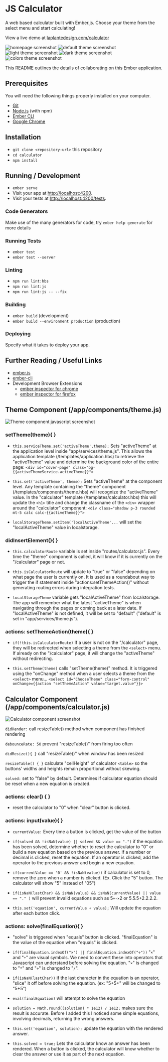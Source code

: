 # JS Calculator

A web based calculator built with Ember.js.
Choose your theme from the select menu and start calculating!

View a live demo at [laplantedesign.com/calculator](http://laplantedesign.com/calculator/)

![homepage screenshot](https://raw.githubusercontent.com/sabretrack/Ember-Calculator/master/public/images/documentation/ember-calculator-home.jpg)
![default theme screenshot](https://raw.githubusercontent.com/sabretrack/Ember-Calculator/master/public/images/documentation/ember-calculator-default.jpg)
![light theme screenshot](https://raw.githubusercontent.com/sabretrack/Ember-Calculator/master/public/images/documentation/ember-calculator-light.jpg)
![dark theme screenshot](https://raw.githubusercontent.com/sabretrack/Ember-Calculator/master/public/images/documentation/ember-calculator-dark.jpg)
![colors theme screenshot](https://raw.githubusercontent.com/sabretrack/Ember-Calculator/master/public/images/documentation/ember-calculator-colors.jpg)

This README outlines the details of collaborating on this Ember application.

## Prerequisites

You will need the following things properly installed on your computer.

* [Git](https://git-scm.com/)
* [Node.js](https://nodejs.org/) (with npm)
* [Ember CLI](https://ember-cli.com/)
* [Google Chrome](https://google.com/chrome/)

## Installation

* `git clone <repository-url>` this repository
* `cd calculator`
* `npm install`

## Running / Development

* `ember serve`
* Visit your app at [http://localhost:4200](http://localhost:4200).
* Visit your tests at [http://localhost:4200/tests](http://localhost:4200/tests).

### Code Generators

Make use of the many generators for code, try `ember help generate` for more details

### Running Tests

* `ember test`
* `ember test --server`

### Linting

* `npm run lint:hbs`
* `npm run lint:js`
* `npm run lint:js -- --fix`

### Building

* `ember build` (development)
* `ember build --environment production` (production)

### Deploying

Specify what it takes to deploy your app.

## Further Reading / Useful Links

* [ember.js](https://emberjs.com/)
* [ember-cli](https://ember-cli.com/)
* Development Browser Extensions
  * [ember inspector for chrome](https://chrome.google.com/webstore/detail/ember-inspector/bmdblncegkenkacieihfhpjfppoconhi)
  * [ember inspector for firefox](https://addons.mozilla.org/en-US/firefox/addon/ember-inspector/)

## Theme Component (/app/components/theme.js)
![Theme component javascript screenshot](https://raw.githubusercontent.com/sabretrack/Ember-Calculator/master/public/images/documentation/component-themejs.jpg)
### setTheme(theme){ }
* `this.serviceTheme.set('activeTheme',theme);` Sets "activeTheme" at the application level inside "app/services/theme.js". This allows the application template (/templates/application.hbs) to retrieve the "activeTheme" value and determine the background color of the entire page: `<div id="cover-page" class="bg-{{activeThemeService.activeTheme}}">`

* `this.set('activeTheme', theme);` Sets "activeTheme" at the component level.  Any template  containing the "theme" component (/templates/components/theme.hbs) will recognize the "activeTheme" value.  In the "calculator" template (/templates/calculator.hbs) this will update the `<h1>` title and change the classname of the `<div>` wrapper around the "calculator" component: `<div class="shadow p-3 rounded mt-5 calc calc-{{activeTheme}}">`

* `localStorageTheme.setItem('localActiveTheme'...`  will set the "localActiveTheme" value in localstorage.

### didInsertElement(){ }
* `this.calculatorRoute` variable is set inside "routes/calculator.js".  Every time the "theme" component is called, it will know if it is currently on the "/calculator" page or not.

* `this.isCalculatorRoute` will update to "true" or "false" depending on what page the user is currently on.  It is used as a roundabout way to trigger the if statement inside "actions:setThemeAction()" without generating routing errors during integration tests.

* `localStorageTheme` variable gets "localActiveTheme" from localstorage.  The app will remember what the latest "activeTheme"  is when navigating through the pages or coming back at a later date.  If "localActiveTheme" is not defined, it will be set to "default" ("default" is set in "app/services/theme.js").

### actions: setThemeAction(theme){ }
* `if(!this.isCalculatorRoute)`  If a user is not on the "/calculator" page, they will be redirected when selecting a theme from the `<select>` menu.  If already on the "/calculator" page, it will change the "activeTheme" without redirecting.
  
* `this.setTheme(theme)`  calls "setTheme(theme)" method.  It is triggered using the "onChange" method when a user selects a theme from the `<select>` menu...     `<select id="ChooseTheme" class="form-control" onChange={{action "setThemeAction" value="target.value"}}>`

## Calculator Component (/app/components/calculator.js)
![Calculator component screenshot](https://raw.githubusercontent.com/sabretrack/Ember-Calculator/master/public/images/documentation/component-calculatorjs.jpg)

`didRender:` call resizeTable() method when component has finished rendering

`debounceRate: 50` prevent "resizeTable()" from firing too often

`didResize(){ }` call "resizeTable()" when window has been resized

`resizeTable() { }` calculate "cellHeight" of calculator `<table>` so the buttons' widths and heights remain proportional without skewing.

`solved:` set to "false" by default.  Determines if calculator equation should be reset when a new equation is created.

### actions: clear() { }
* reset the calculator to "0" when "clear" button is clicked.

### actions: input(value){ }
* `currentValue:` Every time a button is clicked, get the value of the button

* `if(solved && !isNaN(value) || solved && value == ".")`  if the equation has been solved, determine whether to reset the calculator to "0"  or build a new equation based on the previous answer.  If a number or decimal is clicked, reset the equation.  If an operator is clicked, add the operator to the previous answer and begin a new equation.

* `if(currentValue == '0' && !isNaN(value))` if calculator is set to 0, remove the zero when a number is clicked. (Ex. Click the "5" button. The calculator will show "5"  instead of "05")

* `if(isNaN(lastChar) && isNaN(value) && isNaN(currentValue) || value == "." )`  will prevent invalid equations such as 5`+-×`2  or 5.5.5+2.2.2.2.

* `this.set('equation', currentValue + value);`  Will update the equation after each button click.  

### actions: solve(finalEquation){ }
* "solve" is triggered when "equals" button is clicked.  "finalEquation" is the value of the equation when "equals" is clicked.

* `if(finalEquation.indexOf("×") || finalEquation.indexOf("÷"))` "`×`" and "`÷`" are visual symbols.  We need to convert these into operators that Javascript can understand before solving the equation. "`×`" is changed to "`*`" and "`÷`" is changed to "`/`".

* `if(isNaN(lastChar))` if the last character in the equation is an operator, "slice" it off before solving the equation.  (ex: "5+5+" will be changed to "5+5")

* `eval(finalEquation)` will attempt to solve the equation

* `solution = Math.round((solution) * 1e12) / 1e12;`  makes sure the result is accurate.  Before I added this I noticed some simple equations, involving decimals, returning the wrong answers.

* `this.set('equation', solution);` update the equation with the rendered answer.

* `this.solved = true;` Lets the calculator know an answer has been rendered.  When a button is clicked, the calculator will know whether to clear the answer or use it as part of the next equation.
